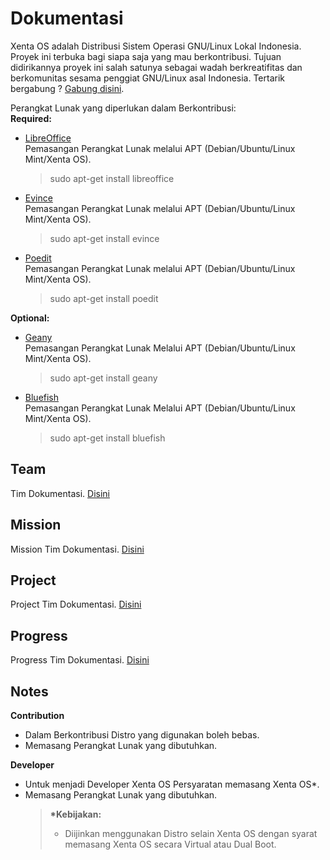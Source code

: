 # Dokumentasi

Xenta OS adalah Distribusi Sistem Operasi GNU/Linux Lokal Indonesia. Proyek ini terbuka bagi siapa saja yang mau berkontribusi. Tujuan didirikannya proyek ini salah satunya sebagai wadah berkreatifitas dan berkomunitas sesama penggiat GNU/Linux asal Indonesia.  Tertarik bergabung ? [Gabung disini](http://dev.xentaos.org/join.html).

Perangkat Lunak yang diperlukan dalam Berkontribusi:  
**Required:**

* [LibreOffice](https://www.libreoffice.org/)  
  Pemasangan Perangkat Lunak melalui APT \(Debian/Ubuntu/Linux Mint/Xenta OS\).

  > sudo apt-get install libreoffice

* [Evince](https://wiki.gnome.org/Apps/Evince)  
  Pemasangan Perangkat Lunak melalui APT \(Debian/Ubuntu/Linux Mint/Xenta OS\).

  > sudo apt-get install evince

* [Poedit](https://poedit.net/)  
  Pemasangan Perangkat Lunak melalui APT \(Debian/Ubuntu/Linux Mint/Xenta OS\).

  > sudo apt-get install poedit

**Optional:**

* [Geany](https://www.geany.org/)  
  Pemasangan Perangkat Lunak Melalui APT \(Debian/Ubuntu/Linux Mint/Xenta OS\).

  > sudo apt-get install geany

* [Bluefish](bluefish.openoffice.nl/)  
  Pemasangan Perangkat Lunak Melalui APT \(Debian/Ubuntu/Linux Mint/Xenta OS\).

  > sudo apt-get install bluefish

## Team

Tim Dokumentasi. [Disini](http://dev.xentaos.org/team.html)

## Mission

Mission Tim Dokumentasi. [Disini](http://dev.xentaos.org/mission.html)

## Project

Project Tim Dokumentasi. [Disini](http://dev.xentaos.org/project.html)

## Progress

Progress Tim Dokumentasi. [Disini](http://dev.xentaos.org/progress.html)

## Notes

**Contribution**

* Dalam Berkontribusi Distro yang digunakan boleh bebas.
* Memasang Perangkat Lunak yang dibutuhkan.

**Developer**

* Untuk menjadi Developer Xenta OS Persyaratan memasang Xenta OS\*.
* Memasang Perangkat Lunak yang dibutuhkan.
  > **\*Kebijakan:**
  >
  > * Diijinkan menggunakan Distro selain Xenta OS dengan syarat memasang Xenta OS secara Virtual atau Dual Boot.
